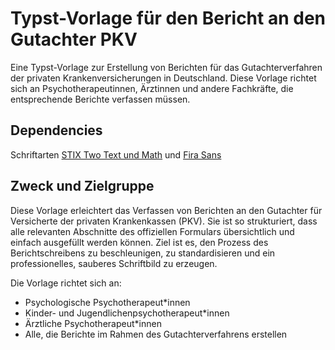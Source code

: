 # Typst-Vorlage für den Bericht an den Gutachter PKV
Eine Typst-Vorlage zur Erstellung von Berichten für das Gutachterverfahren der privaten Krankenversicherungen in Deutschland. Diese Vorlage richtet sich an Psychotherapeutinnen, Ärztinnen und andere Fachkräfte, die entsprechende Berichte verfassen müssen.


## Dependencies
Schriftarten [STIX Two Text und Math](https://www.stixfonts.org/) und [Fira Sans](https://fonts.google.com/specimen/Fira+Sans)


## Zweck und Zielgruppe
Diese Vorlage erleichtert das Verfassen von Berichten an den Gutachter für Versicherte der privaten Krankenkassen (PKV). Sie ist so strukturiert, dass alle relevanten Abschnitte des offiziellen Formulars übersichtlich und einfach ausgefüllt werden können. Ziel ist es, den Prozess des Berichtschreibens zu beschleunigen, zu standardisieren und ein professionelles, sauberes Schriftbild zu erzeugen.

Die Vorlage richtet sich an:

- Psychologische Psychotherapeut*innen
- Kinder- und Jugendlichenpsychotherapeut*innen
- Ärztliche Psychotherapeut*innen
- Alle, die Berichte im Rahmen des Gutachterverfahrens erstellen